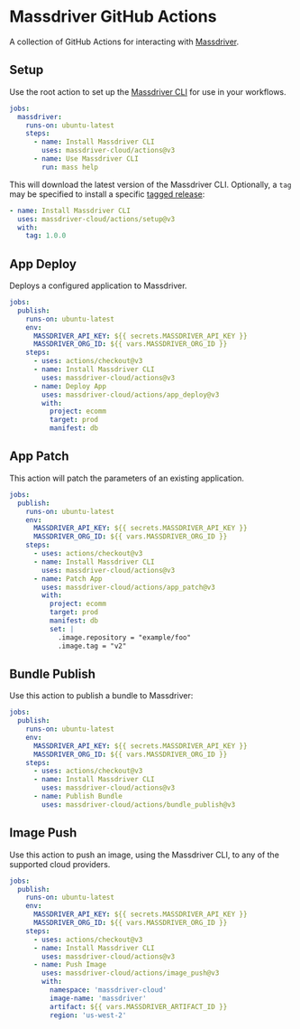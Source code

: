 # Massdriver GitHub Actions

A collection of GitHub Actions for interacting with [Massdriver](https://massdriver.cloud).

## Setup

Use the root action to set up the [Massdriver CLI](https://github.com/massdriver-cloud/mass) for use in your workflows.

```yaml
jobs:
  massdriver:
    runs-on: ubuntu-latest
    steps:
      - name: Install Massdriver CLI
        uses: massdriver-cloud/actions@v3
      - name: Use Massdriver CLI
        run: mass help
```

This will download the latest version of the Massdriver CLI. Optionally, a `tag` may be specified to install a specific [tagged release](https://github.com/massdriver-cloud/mass/releases):

```yaml
- name: Install Massdriver CLI
  uses: massdriver-cloud/actions/setup@v3
  with:
    tag: 1.0.0
```

## App Deploy

Deploys a configured application to Massdriver.

```yaml
jobs:
  publish:
    runs-on: ubuntu-latest
    env:
      MASSDRIVER_API_KEY: ${{ secrets.MASSDRIVER_API_KEY }}
      MASSDRIVER_ORG_ID: ${{ vars.MASSDRIVER_ORG_ID }}
    steps:
      - uses: actions/checkout@v3
      - name: Install Massdriver CLI
        uses: massdriver-cloud/actions@v3
      - name: Deploy App
        uses: massdriver-cloud/actions/app_deploy@v3
        with:
          project: ecomm
          target: prod
          manifest: db
```


## App Patch

This action will patch the parameters of an existing application.

```yaml
jobs:
  publish:
    runs-on: ubuntu-latest
    env:
      MASSDRIVER_API_KEY: ${{ secrets.MASSDRIVER_API_KEY }}
      MASSDRIVER_ORG_ID: ${{ vars.MASSDRIVER_ORG_ID }}
    steps:
      - uses: actions/checkout@v3
      - name: Install Massdriver CLI
        uses: massdriver-cloud/actions@v3
      - name: Patch App
        uses: massdriver-cloud/actions/app_patch@v3
        with:
          project: ecomm
          target: prod
          manifest: db
          set: |
            .image.repository = "example/foo"
            .image.tag = "v2"
```

## Bundle Publish

Use this action to publish a bundle to Massdriver:

```yaml
jobs:
  publish:
    runs-on: ubuntu-latest
    env:
      MASSDRIVER_API_KEY: ${{ secrets.MASSDRIVER_API_KEY }}
      MASSDRIVER_ORG_ID: ${{ vars.MASSDRIVER_ORG_ID }}
    steps:
      - uses: actions/checkout@v3
      - name: Install Massdriver CLI
        uses: massdriver-cloud/actions@v3
      - name: Publish Bundle
        uses: massdriver-cloud/actions/bundle_publish@v3
```

## Image Push

Use this action to push an image, using the Massdriver CLI, to any of the supported cloud providers.

```yaml
jobs:
  publish:
    runs-on: ubuntu-latest
    env:
      MASSDRIVER_API_KEY: ${{ secrets.MASSDRIVER_API_KEY }}
      MASSDRIVER_ORG_ID: ${{ vars.MASSDRIVER_ORG_ID }}
    steps:
      - uses: actions/checkout@v3
      - name: Install Massdriver CLI
        uses: massdriver-cloud/actions@v3
      - name: Push Image
        uses: massdriver-cloud/actions/image_push@v3
        with:
          namespace: 'massdriver-cloud'
          image-name: 'massdriver'
          artifact: ${{ vars.MASSDRIVER_ARTIFACT_ID }}
          region: 'us-west-2'
```
